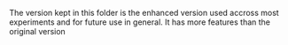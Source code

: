 The version kept in this folder is the enhanced version used accross most experiments and for future use in general.
It has more features than the original version
